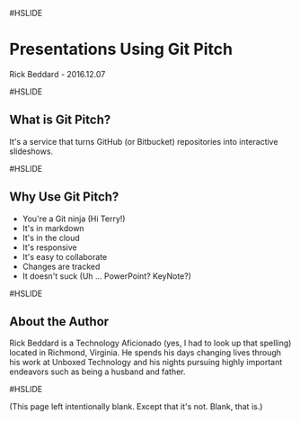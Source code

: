 #HSLIDE

# Presentations Using Git Pitch

Rick Beddard - 2016.12.07

#HSLIDE

## What is Git Pitch?

It's a service that turns GitHub (or Bitbucket) repositories into interactive slideshows.

#HSLIDE

## Why Use Git Pitch?

- You're a Git ninja (Hi Terry!)
- It's in markdown
- It's in the cloud
- It's responsive
- It's easy to collaborate
- Changes are tracked
- It doesn't suck (Uh ... PowerPoint? KeyNote?) 

#HSLIDE

## About the Author

Rick Beddard is a Technology Aficionado (yes, I had to look up that spelling) located in Richmond, Virginia. He spends his days changing lives through his work at Unboxed Technology and his nights pursuing highly important endeavors such as being a husband and father.

#HSLIDE

(This page left intentionally blank. Except that it's not. Blank, that is.)
